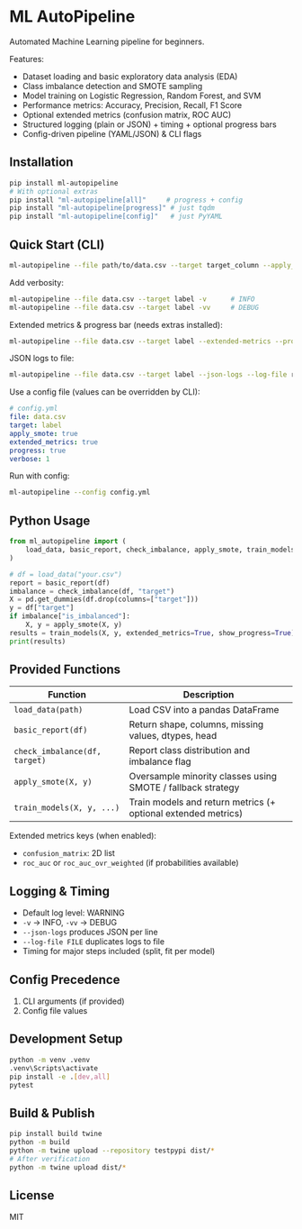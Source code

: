 # ML AutoPipeline

Automated Machine Learning pipeline for beginners.

Features:
- Dataset loading and basic exploratory data analysis (EDA)
- Class imbalance detection and SMOTE sampling
- Model training on Logistic Regression, Random Forest, and SVM
- Performance metrics: Accuracy, Precision, Recall, F1 Score
- Optional extended metrics (confusion matrix, ROC AUC)
- Structured logging (plain or JSON) + timing + optional progress bars
- Config-driven pipeline (YAML/JSON) & CLI flags

## Installation

```bash
pip install ml-autopipeline
# With optional extras
pip install "ml-autopipeline[all]"     # progress + config
pip install "ml-autopipeline[progress]" # just tqdm
pip install "ml-autopipeline[config]"   # just PyYAML
```

## Quick Start (CLI)

```bash
ml-autopipeline --file path/to/data.csv --target target_column --apply_smote
```

Add verbosity:
```bash
ml-autopipeline --file data.csv --target label -v      # INFO
ml-autopipeline --file data.csv --target label -vv     # DEBUG
```

Extended metrics & progress bar (needs extras installed):
```bash
ml-autopipeline --file data.csv --target label --extended-metrics --progress
```

JSON logs to file:
```bash
ml-autopipeline --file data.csv --target label --json-logs --log-file run.log
```

Use a config file (values can be overridden by CLI):
```yaml
# config.yml
file: data.csv
target: label
apply_smote: true
extended_metrics: true
progress: true
verbose: 1
```
Run with config:
```bash
ml-autopipeline --config config.yml
```

## Python Usage

```python
from ml_autopipeline import (
    load_data, basic_report, check_imbalance, apply_smote, train_models
)

# df = load_data("your.csv")
report = basic_report(df)
imbalance = check_imbalance(df, "target")
X = pd.get_dummies(df.drop(columns=["target"]))
y = df["target"]
if imbalance["is_imbalanced"]:
    X, y = apply_smote(X, y)
results = train_models(X, y, extended_metrics=True, show_progress=True)
print(results)
```

## Provided Functions

| Function | Description |
|----------|-------------|
| `load_data(path)` | Load CSV into a pandas DataFrame |
| `basic_report(df)` | Return shape, columns, missing values, dtypes, head |
| `check_imbalance(df, target)` | Report class distribution and imbalance flag |
| `apply_smote(X, y)` | Oversample minority classes using SMOTE / fallback strategy |
| `train_models(X, y, ...)` | Train models and return metrics (+ optional extended metrics) |

Extended metrics keys (when enabled):
- `confusion_matrix`: 2D list
- `roc_auc` or `roc_auc_ovr_weighted` (if probabilities available)

## Logging & Timing
- Default log level: WARNING
- `-v` -> INFO, `-vv` -> DEBUG
- `--json-logs` produces JSON per line
- `--log-file FILE` duplicates logs to file
- Timing for major steps included (split, fit per model)

## Config Precedence
1. CLI arguments (if provided)
2. Config file values

## Development Setup

```bash
python -m venv .venv
.venv\Scripts\activate
pip install -e .[dev,all]
pytest
```

## Build & Publish

```bash
pip install build twine
python -m build
python -m twine upload --repository testpypi dist/*
# After verification
python -m twine upload dist/*
```

## License
MIT
